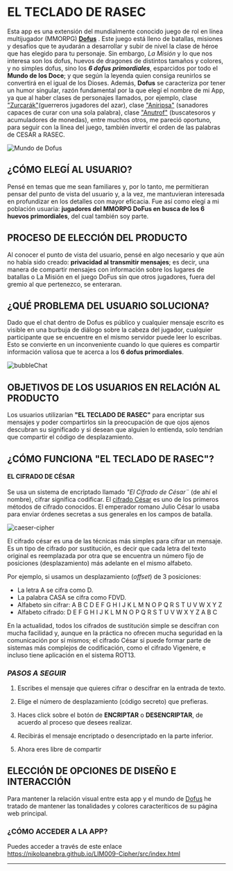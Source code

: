 # **EL TECLADO DE RASEC**
Esta app es una extensión del mundialmente conocido juego de rol en línea multijugador (MMORPG) [**Dofus**](https://www.dofus.com/es) . Este juego está lleno de batallas, misiones y desafíos que te ayudarán a desarrollar y subir de nivel la clase de héroe que has elegido para tu personaje. Sin embargo, *La Misión* y lo que nos interesa son los dofus, huevos de dragones de distintos tamaños y colores, y no simples dofus, sino los ***6 dofus primordiales***, esparcidos por todo el **Mundo de los Doce**; y que según la leyenda quien consiga reunirlos se convertirá en el igual de los Dioses. Además, **Dofus** se caracteriza por tener un humor singular, razón fundamental por la que elegí el nombre de mi App, ya que al haber clases de personajes llamados, por ejemplo, clase ["Zurcarák"](https://www.dofus.com/es/mmorpg/enciclopedia/clases/6-zurcarak)(guerreros jugadores del azar), clase ["Aniripsa"](https://www.dofus.com/es/mmorpg/enciclopedia/clases/7-aniripsa) (sanadores capaces de curar con una sola palabra), clase ["Anutrof"](https://www.dofus.com/es/mmorpg/enciclopedia/clases/3-anutrof) (buscatesoros y acumuladores de monedas), entre muchos otros, me pareció oportuno, para seguir con la línea del juego, también invertir el orden de las palabras de CESAR a RASEC.

![Mundo de Dofus](https://s.ankama.com/www/static.ankama.com/dofus/ng/modules/mmorpg/discover/illu_block_jeux_en_ligne.png)

## ¿CÓMO ELEGÍ AL USUARIO?
Pensé en temas que me sean familiares y, por lo tanto, me permitieran pensar del punto de vista del usuario y, a la vez, me mantuvieran interesada en profundizar en los detalles con mayor eficacia. Fue así como elegí a mi población usuaria: **jugadores del MMORPG DoFus en busca de los 6 huevos primordiales**, del cual también soy parte.

## PROCESO DE ELECCIÓN DEL PRODUCTO
Al conocer el punto de vista del usuario, pensé en algo necesario y que aún no había sido creado: **privacidad al transmitir mensajes**; es decir, una manera de compartir mensajes con información sobre los lugares de batallas o La Misión en el juego DoFus sin que otros jugadores, fuera del gremio al que pertenezco, se enteraran.

## ¿QUÉ PROBLEMA DEL USUARIO SOLUCIONA?
Dado que el chat dentro de Dofus es público y cualquier mensaje escrito es visible en una burbuja de diálogo sobre la cabeza del jugador, cualquier participante que se encuentre en el mismo servidor puede leer lo escribas. Esto se convierte en un inconveniente cuando lo que quieres es compartir información valiosa que te acerca a los **6 dofus primordiales**.

![bubbleChat](http://staticns.ankama.com/comm/news/dofus/www/03_2016/bulles.png)

## OBJETIVOS DE LOS USUARIOS EN RELACIÓN AL PRODUCTO
Los usuarios utilizarían **"EL TECLADO DE RASEC"** para encriptar sus mensajes y poder compartirlos sin la preocupación de que ojos ajenos descubran su significado y si desean que alguien lo entienda, solo tendrían que compartir el código de desplazamiento.

## ¿CÓMO FUNCIONA "EL TECLADO DE RASEC"?
#### EL CIFRADO DE CÉSAR
Se usa un sistema de encriptado llamado *"El Cifrado de César¨* (de ahí el nombre), cifrar significa codificar. El [cifrado César](https://en.wikipedia.org/wiki/Caesar_cipher) es uno de los primeros métodos de cifrado conocidos. El emperador romano Julio César lo usaba para enviar órdenes secretas a sus generales en los campos de batalla.

![caeser-cipher](https://upload.wikimedia.org/wikipedia/commons/thumb/2/2b/Caesar3.svg/2000px-Caesar3.svg.png)

El cifrado césar es una de las técnicas más simples para cifrar un mensaje. Es un tipo de cifrado por sustitución, es decir que cada letra del texto original es reemplazada por otra que se encuentra un número fijo de posiciones (desplazamiento) más adelante en el mismo alfabeto.

Por ejemplo, si usamos un desplazamiento (_offset_) de 3 posiciones:

- La letra A se cifra como D.
- La palabra CASA se cifra como FDVD.
- Alfabeto sin cifrar: A B C D E F G H I J K L M N O P Q R S T U V W X Y Z
- Alfabeto cifrado: D E F G H I J K L M N O P Q R S T U V W X Y Z A B C

En la actualidad, todos los cifrados de sustitución simple se descifran con mucha facilidad y, aunque en la práctica no ofrecen mucha seguridad en la comunicación por sí mismos; el cifrado César sí puede formar parte de sistemas más complejos de codificación, como el cifrado Vigenère, e incluso tiene aplicación en el sistema ROT13.

### ***PASOS A SEGUIR***
1) Escribes el mensaje que quieres cifrar o descifrar en la entrada de texto.

2) Elige el número de desplazamiento (código secreto) que prefieras.

3) Haces click sobre el botón de **ENCRIPTAR** o **DESENCRIPTAR**, de acuerdo al proceso que desees realizar.

4) Recibirás el mensaje encriptado o desencriptado en la parte inferior.

5) Ahora eres libre de compartir

## ELECCIÓN DE OPCIONES DE DISEÑO E INTERACCIÓN
Para mantener la relación visual entre esta app y el mundo de [Dofus](https://www.dofus.com/es) he tratado de mantener las tonalidades y colores caracteríticos de su página web principal.

 ### ¿CÓMO ACCEDER A LA APP?
 Puedes acceder a través de este enlace https://nikolpanebra.github.io/LIM009-Cipher/src/index.html
 











 _____________________________________________________
